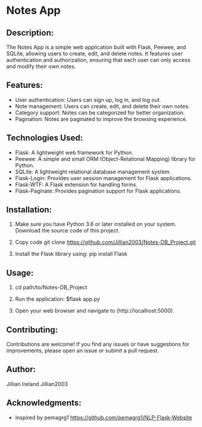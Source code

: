 
# Notes App
## Description:

The Notes App is a simple web application built with Flask, Peewee, and SQLite, allowing users to create, edit, and delete notes. It features user authentication and authorization, ensuring that each user can only access and modify their own notes.

## Features:

- User authentication: Users can sign up, log in, and log out.
- Note management: Users can create, edit, and delete their own notes.
- Category support: Notes can be categorized for better organization.
- Pagination: Notes are paginated to improve the browsing experience.

## Technologies Used:

- Flask: A lightweight web framework for Python.
- Peewee: A simple and small ORM (Object-Relational Mapping) library for Python.
- SQLite: A lightweight relational database management system.
- Flask-Login: Provides user session management for Flask applications.
- Flask-WTF: A Flask extension for handling forms.
- Flask-Paginate: Provides pagination support for Flask applications.

## Installation:

1. Make sure you have Python 3.6 or later installed on your system.
     Download the source code of this project.
2. Copy code
git clone https://github.com/Jillian2003/Notes-DB_Project.git

3. Install the Flask library using: 
   pip install Flask
   
## Usage:
1.  cd path/to/Notes-DB_Project

2. Run the application:
$flask app.py

3. Open your web browser and navigate to (http://localhost:5000).

## Contributing:

Contributions are welcome! If you find any issues or have suggestions for improvements, please open an issue or submit a pull request.


## Author:

Jillian Ireland Jillian2003

## Acknowledgments: 

- Inspired by 
pemagrg1  https://github.com/pemagrg1/NLP-Flask-Website
